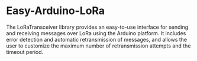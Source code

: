 # Easy-Arduino-LoRa

The LoRaTransceiver library provides an easy-to-use interface for sending and receiving messages over LoRa using the Arduino platform. It includes error detection and automatic retransmission of messages, and allows the user to customize the maximum number of retransmission attempts and the timeout period.
